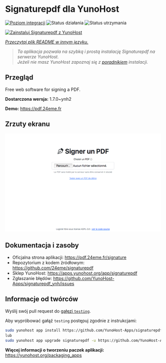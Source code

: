 <!--
To README zostało automatycznie wygenerowane przez <https://github.com/YunoHost/apps/tree/master/tools/readme_generator>
Nie powinno być ono edytowane ręcznie.
-->

# Signaturepdf dla YunoHost

[![Poziom integracji](https://apps.yunohost.org/badge/integration/signaturepdf)](https://ci-apps.yunohost.org/ci/apps/signaturepdf/)
![Status działania](https://apps.yunohost.org/badge/state/signaturepdf)
![Status utrzymania](https://apps.yunohost.org/badge/maintained/signaturepdf)

[![Zainstaluj Signaturepdf z YunoHost](https://install-app.yunohost.org/install-with-yunohost.svg)](https://install-app.yunohost.org/?app=signaturepdf)

*[Przeczytaj plik README w innym języku.](./ALL_README.md)*

> *Ta aplikacja pozwala na szybką i prostą instalację Signaturepdf na serwerze YunoHost.*  
> *Jeżeli nie masz YunoHost zapoznaj się z [poradnikiem](https://yunohost.org/install) instalacji.*

## Przegląd

Free web software for signing a PDF.

**Dostarczona wersja:** 1.7.0~ynh2

**Demo:** <https://pdf.24eme.fr>

## Zrzuty ekranu

![Zrzut ekranu z Signaturepdf](./doc/screenshots/screenshot.png)

## Dokumentacja i zasoby

- Oficjalna strona aplikacji: <https://pdf.24eme.fr/signature>
- Repozytorium z kodem źródłowym: <https://github.com/24eme/signaturepdf>
- Sklep YunoHost: <https://apps.yunohost.org/app/signaturepdf>
- Zgłaszanie błędów: <https://github.com/YunoHost-Apps/signaturepdf_ynh/issues>

## Informacje od twórców

Wyślij swój pull request do [gałęzi `testing`](https://github.com/YunoHost-Apps/signaturepdf_ynh/tree/testing).

Aby wypróbować gałąź `testing` postępuj zgodnie z instrukcjami:

```bash
sudo yunohost app install https://github.com/YunoHost-Apps/signaturepdf_ynh/tree/testing --debug
lub
sudo yunohost app upgrade signaturepdf -u https://github.com/YunoHost-Apps/signaturepdf_ynh/tree/testing --debug
```

**Więcej informacji o tworzeniu paczek aplikacji:** <https://yunohost.org/packaging_apps>
